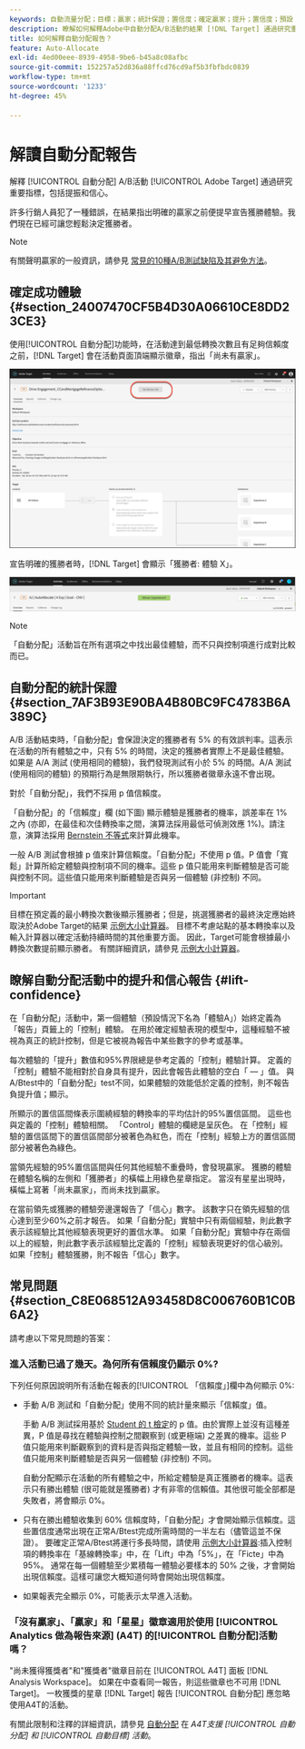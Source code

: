 ```yaml
---
keywords: 自動流量分配；目標；贏家；統計保證；置信度；確定贏家；提升；置信度；預設；預設經驗；自動分配；自動分配
description: 瞭解如何解釋Adobe中自動分配A/B活動的結果 [!DNL Target] 通過研究重要指標，包括提振和信心。
title: 如何解釋自動分配報告？
feature: Auto-Allocate
exl-id: 4ed00eee-8939-4958-9be6-b45a8c08afbc
source-git-commit: 152257a52d836a88ffcd76cd9af5b3fbfbdc0839
workflow-type: tm+mt
source-wordcount: '1233'
ht-degree: 45%

---
```


# 解讀自動分配報告

解釋 [!UICONTROL 自動分配] A/B活動 [!UICONTROL Adobe Target] 通過研究重要指標，包括提振和信心。

許多行銷人員犯了一種錯誤，在結果指出明確的贏家之前便提早宣告獲勝體驗。我們現在已經可讓您輕鬆決定獲勝者。

>[!NOTE]
>
>有關聲明贏家的一般資訊，請參見 [常見的10種A/B測試缺陷及其避免方法](/help/main/c-activities/t-test-ab/common-ab-testing-pitfalls.md)。

## 確定成功體驗 {#section_24007470CF5B4D30A06610CE8DD23CE3}

使用[!UICONTROL 自動分配]功能時，在活動達到最低轉換次數且有足夠信賴度之前，[!DNL Target] 會在活動頁面頂端顯示徽章，指出「尚未有贏家」。

![無贏家徽章](/help/main/c-activities/automated-traffic-allocation/assets/no-winner.png)

宣告明確的獲勝者時，[!DNL Target] 會顯示「獲勝者: 體驗 X」。

![](assets/winner.png)

>[!NOTE]
>
>「自動分配」活動旨在所有選項之中找出最佳體驗，而不只與控制項進行成對比較而已。

## 自動分配的統計保證 {#section_7AF3B93E90BA4B80BC9FC4783B6A389C}

A/B 活動結束時，「自動分配」會保證決定的獲勝者有 5% 的有效誤判率。這表示在活動的所有體驗之中，只有 5% 的時間，決定的獲勝者實際上不是最佳體驗。如果是 A/A 測試 (使用相同的體驗)，我們發現測試有小於 5% 的時間。A/A 測試 (使用相同的體驗) 的預期行為是無限期執行，所以獲勝者徽章永遠不會出現。

對於「自動分配」，我們不採用 p 值信賴度。

「自動分配」的「信賴度」欄 (如下圖) 顯示體驗是獲勝者的機率，誤差率在 1% 之內 (亦即，在最佳和次佳轉換率之間，演算法採用最低可偵測效應 1%)。請注意，演算法採用 [Bernstein 不等式](https://en.wikipedia.org/wiki/Bernstein_inequalities_%28probability_theory%29)來計算此機率。

一般 A/B 測試會根據 p 值來計算信賴度。「自動分配」不使用 p 值。P 值會「寬鬆」計算所給定體驗與控制項不同的機率。這些 p 值只能用來判斷體驗是否可能與控制不同。這些值只能用來判斷體驗是否與另一個體驗 (非控制) 不同。

>[!IMPORTANT]
>
>目標在預定義的最小轉換次數後顯示獲勝者；但是，挑選獲勝者的最終決定應始終取決於Adobe Target的結果 [示例大小計算器](https://experienceleague.adobe.com/tools/calculator/testcalculator.html)。 目標不考慮站點的基本轉換率以及輸入計算器以確定活動持續時間的其他重要方面。 因此，Target可能會根據最小轉換次數提前顯示勝者。 有關詳細資訊，請參見 [示例大小計算器](/help/main/c-activities/t-test-ab/sample-size-determination.md#section_6B8725BD704C4AFE939EF2A6B6E834E6)。

## 瞭解自動分配活動中的提升和信心報告 {#lift-confidence}

在「自動分配」活動中，第一個體驗（預設情況下名為「體驗A」）始終定義為「報告」頁籤上的「控制」體驗。 在用於確定經驗表現的模型中，這種經驗不被視為真正的統計控制，但是它被視為報告中某些數字的參考或基準。

每次體驗的「提升」數值和95%界限總是參考定義的「控制」體驗計算。 定義的「控制」體驗不能相對於自身具有提升，因此會報告此體驗的空白「 — 」值。 與A/Btest中的「自動分配」test不同，如果體驗的效能低於定義的控制，則不報告負提升值；顯示。

所顯示的置信區間條表示圍繞經驗的轉換率的平均估計的95%置信區間。 這些也與定義的「控制」體驗相關。 「Control」體驗的欄總是呈灰色。 在「控制」經驗的置信區間下的置信區間部分被著色為紅色，而在「控制」經驗上方的置信區間部分被著色為綠色。

當領先經驗的95%置信區間與任何其他經驗不重疊時，會發現贏家。 獲勝的體驗在體驗名稱的左側和「獲勝者」的橫幅上用綠色星章指定。 當沒有星星出現時，橫幅上寫著「尚未贏家」，而尚未找到贏家。

在當前領先或獲勝的體驗旁邊還報告了「信心」數字。 該數字只在領先經驗的信心達到至少60%之前才報告。 如果「自動分配」實驗中只有兩個經驗，則此數字表示該經驗比其他經驗表現更好的置信水準。 如果「自動分配」實驗中存在兩個以上的經驗，則此數字表示該經驗比定義的「控制」經驗表現更好的信心級別。 如果「控制」體驗獲勝，則不報告「信心」數字。

## 常見問題 {#section_C8E068512A93458D8C006760B1C0B6A2}

請考慮以下常見問題的答案：

### 進入活動已過了幾天。為何所有信賴度仍顯示 0%?

下列任何原因說明所有活動在報表的[!UICONTROL 「信賴度」]欄中為何顯示 0%:

* 手動 A/B 測試和「自動分配」使用不同的統計量來顯示「信賴度」值。

   手動 A/B 測試採用基於 [Student 的 t 檢定](https://en.wikipedia.org/wiki/Student%27s_t-test)的 p 值。由於實際上並沒有這種差異，P 值是尋找在體驗與控制之間觀察到 (或更極端) 之差異的機率。這些 P 值只能用來判斷觀察到的資料是否與指定體驗一致，並且有相同的控制。這些值只能用來判斷體驗是否與另一個體驗 (非控制) 不同。

   自動分配顯示在活動的所有體驗之中，所給定體驗是真正獲勝者的機率。這表示只有勝出體驗 (很可能就是獲勝者) 才有非零的信賴值。其他很可能全部都是失敗者，將會顯示 0%。

* 只有在勝出體驗收集到 60% 信賴度時，「自動分配」才會開始顯示信賴度。這些置信度通常出現在正常A/Btest完成所需時間的一半左右（儘管這並不保證）。 要確定正常A/Btest將運行多長時間，請使用 [示例大小計算器](https://experienceleague.adobe.com/tools/calculator/testcalculator.html):插入控制項的轉換率在「基線轉換率」中，在「Lift」中為「5%」，在「Ficte」中為95%。 通常在每一個體驗至少累積每一體驗必要樣本的 50% 之後，才會開始出現信賴度。這樣可讓您大概知道何時會開始出現信賴度。
* 如果報表完全顯示 0%，可能表示太早進入活動。

### 「沒有贏家」、「贏家」和「星星」徽章適用於使用 [!UICONTROL Analytics 做為報告來源] (A4T) 的[!UICONTROL 自動分配]活動嗎？

&quot;尚未獲得獲獎者&quot;和&quot;獲獎者&quot;徽章目前在 [!UICONTROL A4T] 面板 [!DNL Analysis Workspace]。 如果在中查看同一報告，則這些徽章也不可用 [!DNL Target]。 一枚獲獎的星章 [!DNL Target] 報告 [!UICONTROL 自動分配] 應忽略使用A4T的活動。

有關此限制和注釋的詳細資訊，請參見 [自動分配](/help/main/c-integrating-target-with-mac/a4t/a4t-at-aa.md#aa) 在 *A4T支援 [!UICONTROL 自動分配] 和 [!UICONTROL 自動目標] 活動*。



